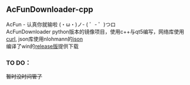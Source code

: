 
## AcFunDownloader-cpp
AcFun - 认真你就输啦 (・ω・)ノ- ( ゜- ゜)つロ  
AcFunDownloader python版本的镜像项目，使用c++与qt5编写，网络库使用[curl](https://github.com/curl/curl), json库使用nlohmann的[json](https://github.com/nlohmann/json)  
编译了win的[release版](https://github.com/ExceptionsOccur/AcFunDownloader-cpp/releases/tag/windows)提供下载
  

### TO DO：
~~暂时没时间管了~~   